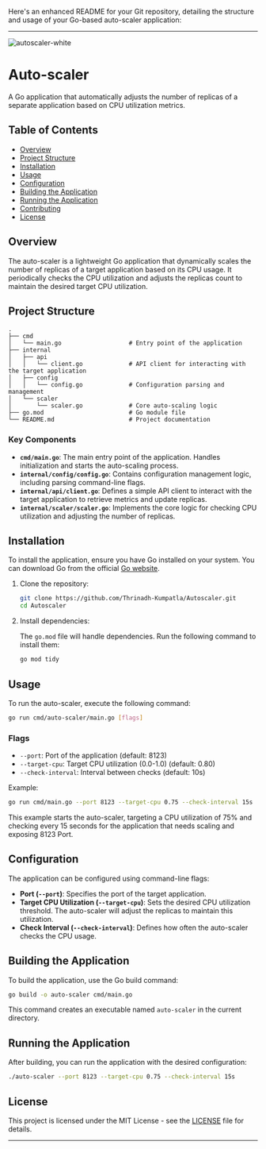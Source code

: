 Here's an enhanced README for your Git repository, detailing the structure and usage of your Go-based auto-scaler application:

---

![autoscaler-white](https://github.com/user-attachments/assets/b85a731e-4f0c-4348-afea-c764e2c5eb2e)


# Auto-scaler

A Go application that automatically adjusts the number of replicas of a separate application based on CPU utilization metrics.

## Table of Contents
- [Overview](#overview)
- [Project Structure](#project-structure)
- [Installation](#installation)
- [Usage](#usage)
- [Configuration](#configuration)
- [Building the Application](#building-the-application)
- [Running the Application](#running-the-application)
- [Contributing](#contributing)
- [License](#license)

## Overview

The auto-scaler is a lightweight Go application that dynamically scales the number of replicas of a target application based on its CPU usage. It periodically checks the CPU utilization and adjusts the replicas count to maintain the desired target CPU utilization.

## Project Structure

```
.
├── cmd
│   └── main.go                   # Entry point of the application
├── internal
│   ├── api
│   │   └── client.go             # API client for interacting with the target application
│   ├── config
│   │   └── config.go             # Configuration parsing and management
│   └── scaler
│       └── scaler.go             # Core auto-scaling logic
├── go.mod                        # Go module file
└── README.md                     # Project documentation
```

### Key Components

- **`cmd/main.go`**: The main entry point of the application. Handles initialization and starts the auto-scaling process.
- **`internal/config/config.go`**: Contains configuration management logic, including parsing command-line flags.
- **`internal/api/client.go`**: Defines a simple API client to interact with the target application to retrieve metrics and update replicas.
- **`internal/scaler/scaler.go`**: Implements the core logic for checking CPU utilization and adjusting the number of replicas.

## Installation

To install the application, ensure you have Go installed on your system. You can download Go from the official [Go website](https://golang.org/dl/).

1. Clone the repository:

    ```sh
    git clone https://github.com/Thrinadh-Kumpatla/Autoscaler.git
    cd Autoscaler
    ```

2. Install dependencies:

    The `go.mod` file will handle dependencies. Run the following command to install them:

    ```sh
    go mod tidy
    ```

## Usage

To run the auto-scaler, execute the following command:

```sh
go run cmd/auto-scaler/main.go [flags]
```

### Flags

- `--port`: Port of the application (default: 8123)
- `--target-cpu`: Target CPU utilization (0.0-1.0) (default: 0.80)
- `--check-interval`: Interval between checks (default: 10s)

Example:

```sh
go run cmd/main.go --port 8123 --target-cpu 0.75 --check-interval 15s
```

This example starts the auto-scaler, targeting a CPU utilization of 75% and checking every 15 seconds for the application that needs scaling and exposing 8123 Port.

## Configuration

The application can be configured using command-line flags:

- **Port (`--port`)**: Specifies the port of the target application.
- **Target CPU Utilization (`--target-cpu`)**: Sets the desired CPU utilization threshold. The auto-scaler will adjust the replicas to maintain this utilization.
- **Check Interval (`--check-interval`)**: Defines how often the auto-scaler checks the CPU usage.

## Building the Application

To build the application, use the Go build command:

```sh
go build -o auto-scaler cmd/main.go
```

This command creates an executable named `auto-scaler` in the current directory.

## Running the Application

After building, you can run the application with the desired configuration:

```sh
./auto-scaler --port 8123 --target-cpu 0.75 --check-interval 15s
```

## License

This project is licensed under the MIT License - see the [LICENSE](LICENSE) file for details.

---
